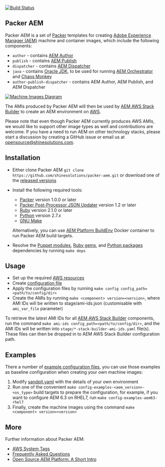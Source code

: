 [![Build Status](https://img.shields.io/travis/shinesolutions/packer-aem.svg)](http://travis-ci.org/shinesolutions/packer-aem)

Packer AEM
----------

Packer AEM is a set of [Packer](https://www.packer.io/) templates for creating [Adobe Experience Manager (AEM)](http://www.adobe.com/au/marketing-cloud/enterprise-content-management.html) machine and container images, which include the following components:

* `author` - contains [AEM Author](https://helpx.adobe.com/experience-manager/6-3/sites/authoring/using/author.html)
* `publish` - contains [AEM Publish](https://helpx.adobe.com/experience-manager/6-3/sites/authoring/using/author.html)
* `dispatcher` - contains [AEM Dispatcher](https://helpx.adobe.com/experience-manager/dispatcher/using/dispatcher.html)
* `java` - contains [Oracle JDK](http://www.oracle.com/technetwork/java/javase/downloads/index.html), to be used for running [AEM Orchestrator](https://github.com/shinesolutions/aem-orchestrator) and [Chaos Monkey](https://netflix.github.io/chaosmonkey/)
* `author-publish-dispatcher` - contains AEM Author, AEM Publish, and AEM Dispatcher

[![Machine Images Diagram](https://raw.github.com/shinesolutions/packer-aem/master/docs/machine-images-diagram.png)](https://raw.github.com/shinesolutions/packer-aem/master/docs/machine-images-diagram.png)

The AMIs produced by Packer AEM will then be used by [AEM AWS Stack Builder](https://github.com/shinesolutions/aem-aws-stack-builder) to create an AEM environment on [AWS](https://aws.amazon.com/).

Please note that even though Packer AEM currently produces AWS AMIs, we would like to support other image types as well and contributions are welcome. If you have a need to run AEM on other technology stacks, please start a discussion by creating a GitHub issue or email us at [opensource@shinesolutions.com](mailto://opensource@shinesolutions.com).

Installation
------------

- Either clone Packer AEM `git clone https://github.com/shinesolutions/packer-aem.git` or download one of the [released versions](https://github.com/shinesolutions/packer-aem/releases)
- Install the following required tools:
  * [Packer](https://www.packer.io/) version 1.0.0 or later
  * [Packer Post-Processor JSON Updater](https://github.com/cliffano/packer-post-processor-json-updater) version 1.2 or later
  * [Ruby](https://www.ruby-lang.org/en/) version 2.1.0 or later
  * [Python](https://www.python.org/downloads/) version 2.7.x
  * [GNU Make](https://www.gnu.org/software/make/)<br/>

  Alternatively, you can use [AEM Platform BuildEnv](https://github.com/shinesolutions/aem-platform-buildenv) Docker container to run Packer AEM build targets.
- Resolve the [Puppet modules](https://github.com/shinesolutions/packer-aem/blob/master/Puppetfile), [Ruby gems](https://github.com/shinesolutions/packer-aem/blob/master/Gemfile), and [Python packages](https://github.com/shinesolutions/packer-aem/blob/master/requirements.txt) dependencies by running `make deps`

Usage
-----

- Set up the required [AWS resources](https://github.com/shinesolutions/packer-aem/blob/master/docs/aws-resources.md)
- Create [configuration file](https://github.com/shinesolutions/packer-aem/blob/master/docs/configuration.md)
- Apply the configuration files by running `make config config_path=<path/to/config/dir>`
- Create the AMIs by running `make <component> version=<version>`, where AMI IDs will be written to stage/ami-ids.json (customisable with `ami_var_file` parameter)

To retrieve the latest AMI IDs for all [AEM AWS Stack Builder](https://github.com/shinesolutions/aem-aws-stack-builder) components, run the command `make ami-ids config_path=<path/to/config/dir>`, and the AMI IDs will be written into `stage/*-stack-builder-ami-ids.yaml` file(s). These files can then be dropped in to AEM AWS Stack Builder configuration path.

Examples
--------

There a number of [example configuration files](https://github.com/shinesolutions/packer-aem/blob/master/examples/user-config/), you can use those examples as baseline configuration when creating your own machine images:

1. Modify [sandpit.yaml](https://github.com/shinesolutions/packer-aem/blob/master/examples/user-config/sandpit.yaml) with the details of your own environment
2. Run one of the convenient `make config-examples-<aem_version>-<os_type>` build targets to prepare the configuration, for example, if you want to configure AEM 6.3 on RHEL7, run `make config-examples-aem63-rhel7`
3. Finally, create the machine images using the command `make <component> version=<version>`

More
----

Further information about Packer AEM:

* [AWS System Tags](https://github.com/shinesolutions/packer-aem/blob/master/docs/aws-system-tags.md)
* [Frequently Asked Questions](https://github.com/shinesolutions/packer-aem/blob/master/docs/faq.md)
* [Open Source AEM Platform: A Short Intro](https://www.slideshare.net/cliffano/open-source-aem-platform-a-short-intro-89967729)
